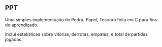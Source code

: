 ## PPT

Uma simples implementação de Pedra, Papel, Tesoura feita em C para fins de aprendizado.

Inclui estatísticas sobre vitórias, derrotas, empates, e total de partidas jogadas.
